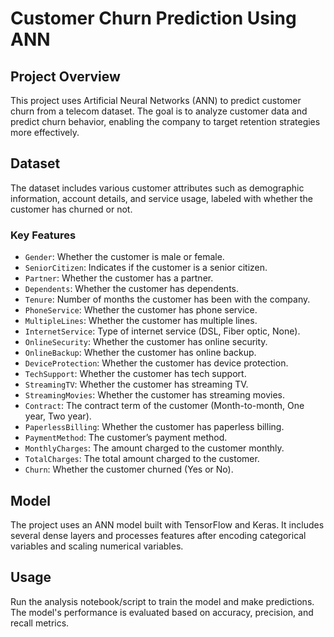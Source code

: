 # Customer Churn Prediction Using ANN

## Project Overview

This project uses Artificial Neural Networks (ANN) to predict customer churn from a telecom dataset. The goal is to analyze customer data and predict churn behavior, enabling the company to target retention strategies more effectively.

## Dataset

The dataset includes various customer attributes such as demographic information, account details, and service usage, labeled with whether the customer has churned or not.

### Key Features

- `Gender`: Whether the customer is male or female.
- `SeniorCitizen`: Indicates if the customer is a senior citizen.
- `Partner`: Whether the customer has a partner.
- `Dependents`: Whether the customer has dependents.
- `Tenure`: Number of months the customer has been with the company.
- `PhoneService`: Whether the customer has phone service.
- `MultipleLines`: Whether the customer has multiple lines.
- `InternetService`: Type of internet service (DSL, Fiber optic, None).
- `OnlineSecurity`: Whether the customer has online security.
- `OnlineBackup`: Whether the customer has online backup.
- `DeviceProtection`: Whether the customer has device protection.
- `TechSupport`: Whether the customer has tech support.
- `StreamingTV`: Whether the customer has streaming TV.
- `StreamingMovies`: Whether the customer has streaming movies.
- `Contract`: The contract term of the customer (Month-to-month, One year, Two year).
- `PaperlessBilling`: Whether the customer has paperless billing.
- `PaymentMethod`: The customer’s payment method.
- `MonthlyCharges`: The amount charged to the customer monthly.
- `TotalCharges`: The total amount charged to the customer.
- `Churn`: Whether the customer churned (Yes or No).

## Model

The project uses an ANN model built with TensorFlow and Keras. It includes several dense layers and processes features after encoding categorical variables and scaling numerical variables.

## Usage

Run the analysis notebook/script to train the model and make predictions. The model's performance is evaluated based on accuracy, precision, and recall metrics.
